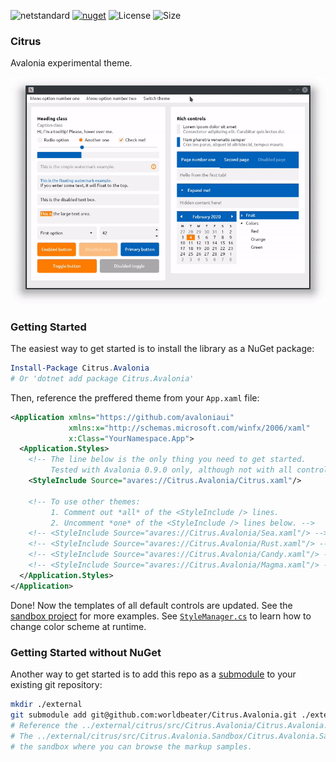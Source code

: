 ![netstandard](https://img.shields.io/badge/.NET%20Standard-2.0-green.svg) [![nuget](https://img.shields.io/nuget/v/Citrus.Avalonia.svg)](https://www.nuget.org/packages/Citrus.Avalonia) ![License](https://img.shields.io/github/license/worldbeater/avalonia.citrus.svg) ![Size](https://img.shields.io/github/repo-size/worldbeater/avalonia.citrus.svg)

### Citrus

Avalonia experimental theme.

<img src="./assets/demo.gif" width="800">

### Getting Started

The easiest way to get started is to install the library as a NuGet package:

```powershell
Install-Package Citrus.Avalonia
# Or 'dotnet add package Citrus.Avalonia'
```

Then, reference the preffered theme from your `App.xaml` file:

```xml
<Application xmlns="https://github.com/avaloniaui"
             xmlns:x="http://schemas.microsoft.com/winfx/2006/xaml"
             x:Class="YourNamespace.App">
  <Application.Styles>
    <!-- The line below is the only thing you need to get started.
         Tested with Avalonia 0.9.0 only, although not with all controls. -->
    <StyleInclude Source="avares://Citrus.Avalonia/Citrus.xaml"/>

    <!-- To use other themes:
         1. Comment out *all* of the <StyleInclude /> lines.
         2. Uncomment *one* of the <StyleInclude /> lines below. -->
    <!-- <StyleInclude Source="avares://Citrus.Avalonia/Sea.xaml"/> -->
    <!-- <StyleInclude Source="avares://Citrus.Avalonia/Rust.xaml"/> -->
    <!-- <StyleInclude Source="avares://Citrus.Avalonia/Candy.xaml"/> -->
    <!-- <StyleInclude Source="avares://Citrus.Avalonia/Magma.xaml"/> -->
  </Application.Styles>
</Application>
```

Done! Now the templates of all default controls are updated. See the [sandbox project](https://github.com/worldbeater/Citrus.Avalonia/blob/master/src/Citrus.Avalonia.Sandbox/MainWindow.xaml) for more examples. See [`StyleManager.cs`](https://github.com/worldbeater/Citrus.Avalonia/blob/master/src/Citrus.Avalonia.Sandbox/StyleManager.cs) to learn how to change color scheme at runtime. 

### Getting Started without NuGet

Another way to get started is to add this repo as a [submodule](https://git-scm.com/book/en/v2/Git-Tools-Submodules) to your existing git repository:

```sh
mkdir ./external
git submodule add git@github.com:worldbeater/Citrus.Avalonia.git ./external/citrus
# Reference the ../external/citrus/src/Citrus.Avalonia/Citrus.Avalonia.csproj project then.
# The ../external/citrus/src/Citrus.Avalonia.Sandbox/Citrus.Avalonia.Sandbox.csproj is 
# the sandbox where you can browse the markup samples.
```
